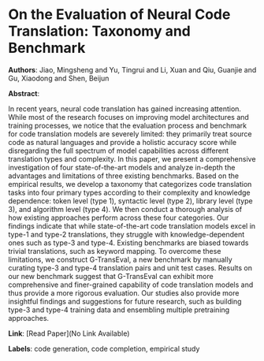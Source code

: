 # On the Evaluation of Neural Code Translation: Taxonomy and Benchmark

**Authors**: Jiao, Mingsheng and Yu, Tingrui and Li, Xuan and Qiu, Guanjie and Gu, Xiaodong and Shen, Beijun

**Abstract**:

In recent years, neural code translation has gained increasing attention. While most of the research focuses on improving model architectures and training processes, we notice that the evaluation process and benchmark for code translation models are severely limited: they primarily treat source code as natural languages and provide a holistic accuracy score while disregarding the full spectrum of model capabilities across different translation types and complexity. In this paper, we present a comprehensive investigation of four state-of-the-art models and analyze in-depth the advantages and limitations of three existing benchmarks. Based on the empirical results, we develop a taxonomy that categorizes code translation tasks into four primary types according to their complexity and knowledge dependence: token level (type 1), syntactic level (type 2), library level (type 3), and algorithm level (type 4). We then conduct a thorough analysis of how existing approaches perform across these four categories. Our findings indicate that while state-of-the-art code translation models excel in type-1 and type-2 translations, they struggle with knowledge-dependent ones such as type-3 and type-4. Existing benchmarks are biased towards trivial translations, such as keyword mapping. To overcome these limitations, we construct G-TransEval, a new benchmark by manually curating type-3 and type-4 translation pairs and unit test cases. Results on our new benchmark suggest that G-TransEval can exhibit more comprehensive and finer-grained capability of code translation models and thus provide a more rigorous evaluation. Our studies also provide more insightful findings and suggestions for future research, such as building type-3 and type-4 training data and ensembling multiple pretraining approaches.

**Link**: [Read Paper](No Link Available)

**Labels**: code generation, code completion, empirical study
